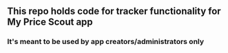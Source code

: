 ## This repo holds code for tracker functionality for My Price Scout app
### It's meant to be used by app creators/administrators only
